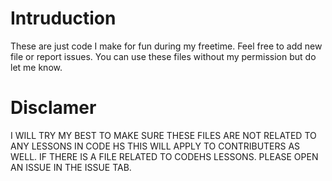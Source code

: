 # Intruduction
These are just code I make for fun during my freetime.
Feel free to add new file or report issues.
You can use these files without my permission but do let me know.

# Disclamer
I WILL TRY MY BEST TO MAKE SURE THESE FILES ARE NOT RELATED TO ANY LESSONS IN CODE HS THIS WILL APPLY TO CONTRIBUTERS AS WELL.
IF THERE IS A FILE RELATED TO CODEHS LESSONS. PLEASE OPEN AN ISSUE IN THE ISSUE TAB.
